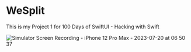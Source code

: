 # WeSplit
This is my Project 1 for 100 Days of SwiftUI - Hacking with Swift


![Simulator Screen Recording - iPhone 12 Pro Max - 2023-07-20 at 06 50 37](https://github.com/kheladzedev/WeSplit/assets/94724654/2f3432ac-4c70-4031-9125-808b8c1ca53a)
